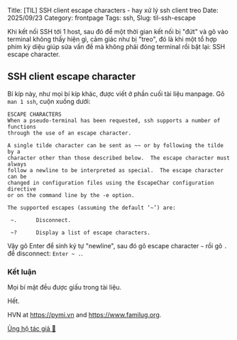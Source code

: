 Title: [TIL] SSH client escape characters - hay xử lý ssh client treo
Date: 2025/09/23
Category: frontpage
Tags: ssh,
Slug: til-ssh-escape

Khi kết nối SSH tới 1 host, sau đó để một thời gian kết nối bị "đứt" và gõ vào terminal không thấy hiện gì, cảm giác như bị "treo", đó là khi một tổ hợp phím kỳ diệu giúp sửa vấn đề mà không phải đóng terminal rồi bật lại: SSH escape character.

## SSH client escape character
Bí kíp này, như mọi bí kíp khác, được viết ở phần cuối tài liệu manpage. Gõ `man 1 ssh`, cuộn xuống dưới:

```
ESCAPE CHARACTERS
When a pseudo-terminal has been requested, ssh supports a number of functions
through the use of an escape character.

A single tilde character can be sent as ~~ or by following the tilde by a
character other than those described below.  The escape character must always
follow a newline to be interpreted as special.  The escape character can be
changed in configuration files using the EscapeChar configuration directive
or on the command line by the -e option.

The supported escapes (assuming the default ‘~’) are:

 ~.      Disconnect.

 ~?      Display a list of escape characters.
```

Vậy gõ Enter để sinh ký tự "newline", sau đó gõ escape character `~` rồi gõ `.` để disconnect: `Enter ~ .`.

### Kết luận
Mọi bí mật đều được giấu trong tài liệu.

Hết.

HVN at <https://pymi.vn> and <https://www.familug.org>.

[Ủng hộ tác giả 🍺](https://www.familug.org/p/ung-ho.html)
